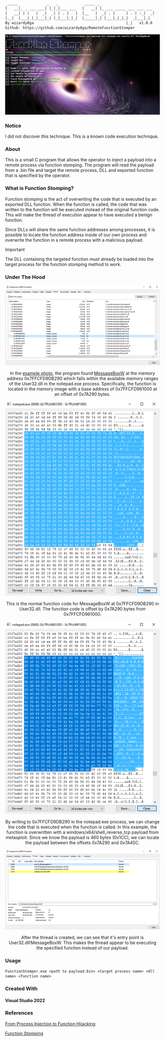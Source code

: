 ```
 _____             _   _            _____ _
|   __|_ _ ___ ___| |_|_|___ ___   |   __| |_ ___ _____ ___ ___ ___
|   __| | |   |  _|  _| | . |   |  |__   |  _| . |     | . | -_|  _|
|__|  |___|_|_|___|_| |_|___|_|_|  |_____|_| |___|_|_|_|  _|___|_|
By wizardy0ga                                          |_|   v1.0.0
Github: https://github.com/wizardy0ga/RemoteFunctionStomper
```

<div align="center">
    <img src="/img/demo.png">
</div>

### Notice
I did not discover this technique. This is a known code execution technique.

### About

This is a small C program that allows the operator to inject a payload into a remote process via function stomping. The program will read the payload from a .bin file and target the remote process, DLL and exported function that is specified by the operator.

### What is Function Stomping?

Function stomping is the act of overwriting the code that is executed by an exported DLL function. When the function is called, the code that was written to the function will be executed instead of the original function code. This will make the thread of execution appear to have executed a benign function.

Since DLLs will share the same function addresses among processes, it is possible to locate the function address inside of our own process and overwrite the function in a remote process with a malicious payload.  
  
> [!IMPORTANT]
> The DLL containing the targeted function must already be loaded into the target process for the function stomping method to work.

### Under The Hood

<div align="center">
    <img src="/img/notepad_user32.png">  

In the [example photo](/RemoteFunctionStomper/img/demo.png), the program found [MessageBoxW](https://learn.microsoft.com/en-us/windows/win32/api/winuser/nf-winuser-messageboxw) at the memory address 0x7FFCFD9DB290 which falls within the available memory ranges of the User32.dll in the notepad.exe process. Specifically, the function is located in the memory image with a base address of 0x7FFCFD961000 at an offset of 0x7A290 bytes.  
</div>
  
  
<div align="center">
    <img src="/img/normal_function.png">

This is the normal function code for MessageBoxW at 0x7FFCFD9DB290 in User32.dll. The function code is offset by 0x7A290 bytes from 0x7FFCFD961000.
</div>

<div align="center">
    <img src="/img/messageboxw_overwrite.png">  

By writing to 0x7FFCFD9DB290 in the notepad.exe process, we can change the code that is executed when the function is called. In this example, the function is overwritten with a windows/x64/shell_reverse_tcp payload from metasploit. Since we know the payload is 460  bytes (0x1CC), we can locate the payload between the offsets 0x7A290 and 0x7A45C.
  
</div>
<div align="center">
    <img src="/img/notepad_threads.png">  

After the thread is created, we can see that it's entry point is User32.dll!MessageBoxW. This makes the thread appear to be executing the specified function instead of our payload.  
  
</div>
  
### Usage

```
FunctionStomper.exe <path to payload.bin> <target process name> <dll name> <function name>
```

### Created With

#### Visual Studio 2022

### References

[From Process Injection to Function Hijacking](https://klezvirus.github.io/RedTeaming/AV_Evasion/FromInjectionToHijacking/#:~:text=Function%20stomping%20is%20a%20technique,overwrites%20a%20specific%20exported%20function.)

[Function Stomping](https://github.com/Idov31/FunctionStomping)